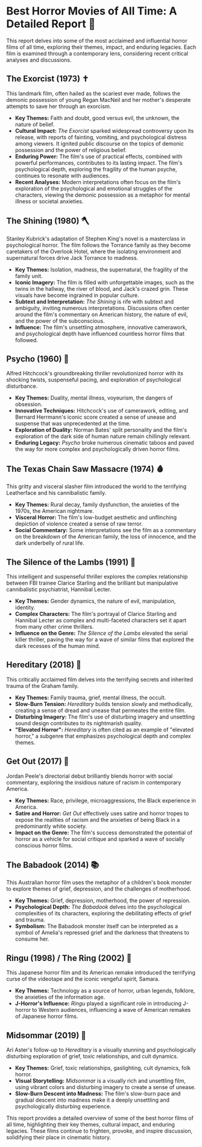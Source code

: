 # Best Horror Movies of All Time: A Detailed Report 👻

This report delves into some of the most acclaimed and influential horror films of all time, exploring their themes, impact, and enduring legacies.  Each film is examined through a contemporary lens, considering recent critical analyses and discussions.

## The Exorcist (1973) ✝️

This landmark film, often hailed as the scariest ever made, follows the demonic possession of young Regan MacNeil and her mother's desperate attempts to save her through an exorcism.  

* **Key Themes:** Faith and doubt, good versus evil, the unknown, the nature of belief.
* **Cultural Impact:**  *The Exorcist* sparked widespread controversy upon its release, with reports of fainting, vomiting, and psychological distress among viewers.  It ignited public discourse on the topics of demonic possession and the power of religious belief.
* **Enduring Power:** The film's use of practical effects, combined with powerful performances, contributes to its lasting impact.  The film's psychological depth, exploring the fragility of the human psyche, continues to resonate with audiences.
* **Recent Analyses:**  Modern interpretations often focus on the film's exploration of the psychological and emotional struggles of the characters, viewing the demonic possession as a metaphor for mental illness or societal anxieties.


## The Shining (1980) 🪓

Stanley Kubrick's adaptation of Stephen King's novel is a masterclass in psychological horror. The film follows the Torrance family as they become caretakers of the Overlook Hotel, where the isolating environment and supernatural forces drive Jack Torrance to madness.

* **Key Themes:** Isolation, madness, the supernatural, the fragility of the family unit.
* **Iconic Imagery:** The film is filled with unforgettable images, such as the twins in the hallway, the river of blood, and Jack's crazed grin. These visuals have become ingrained in popular culture.
* **Subtext and Interpretation:**  *The Shining* is rife with subtext and ambiguity, inviting numerous interpretations.  Discussions often center around the film's commentary on American history, the nature of evil, and the power of the subconscious.
* **Influence:** The film's unsettling atmosphere, innovative camerawork, and psychological depth have influenced countless horror films that followed.


## Psycho (1960) 🔪

Alfred Hitchcock's groundbreaking thriller revolutionized horror with its shocking twists, suspenseful pacing, and exploration of psychological disturbance.

* **Key Themes:** Duality, mental illness, voyeurism, the dangers of obsession.
* **Innovative Techniques:** Hitchcock's use of camerawork, editing, and Bernard Herrmann's iconic score created a sense of unease and suspense that was unprecedented at the time.
* **Exploration of Duality:** Norman Bates' split personality and the film's exploration of the dark side of human nature remain chillingly relevant.
* **Enduring Legacy:** *Psycho* broke numerous cinematic taboos and paved the way for more complex and psychologically driven horror films.


## The Texas Chain Saw Massacre (1974) 🩸

This gritty and visceral slasher film introduced the world to the terrifying Leatherface and his cannibalistic family.

* **Key Themes:** Rural decay, family dysfunction, the anxieties of the 1970s, the American nightmare.
* **Visceral Horror:** The film's low-budget aesthetic and unflinching depiction of violence created a sense of raw terror.
* **Social Commentary:** Some interpretations see the film as a commentary on the breakdown of the American family, the loss of innocence, and the dark underbelly of rural life.


##  The Silence of the Lambs (1991) 🦋

This intelligent and suspenseful thriller explores the complex relationship between FBI trainee Clarice Starling and the brilliant but manipulative cannibalistic psychiatrist, Hannibal Lecter.

* **Key Themes:** Gender dynamics, the nature of evil, manipulation, identity.
* **Complex Characters:**  The film's portrayal of Clarice Starling and Hannibal Lecter as complex and multi-faceted characters set it apart from many other crime thrillers.
* **Influence on the Genre:**  *The Silence of the Lambs* elevated the serial killer thriller, paving the way for a wave of similar films that explored the dark recesses of the human mind.


## Hereditary (2018) 👑

This critically acclaimed film delves into the terrifying secrets and inherited trauma of the Graham family.

* **Key Themes:** Family trauma, grief, mental illness, the occult.
* **Slow-Burn Tension:**  *Hereditary* builds tension slowly and methodically, creating a sense of dread and unease that permeates the entire film.
* **Disturbing Imagery:** The film's use of disturbing imagery and unsettling sound design contributes to its nightmarish quality.
* **"Elevated Horror":** *Hereditary* is often cited as an example of "elevated horror," a subgenre that emphasizes psychological depth and complex themes.



## Get Out (2017) 🚪

Jordan Peele's directorial debut brilliantly blends horror with social commentary, exploring the insidious nature of racism in contemporary America.

* **Key Themes:** Race, privilege, microaggressions, the Black experience in America.
* **Satire and Horror:**  *Get Out* effectively uses satire and horror tropes to expose the realities of racism and the anxieties of being Black in a predominantly white society.
* **Impact on the Genre:** The film's success demonstrated the potential of horror as a vehicle for social critique and sparked a wave of socially conscious horror films.



## The Babadook (2014) 📚

This Australian horror film uses the metaphor of a children's book monster to explore themes of grief, depression, and the challenges of motherhood.

* **Key Themes:** Grief, depression, motherhood, the power of repression.
* **Psychological Depth:** *The Babadook* delves into the psychological complexities of its characters, exploring the debilitating effects of grief and trauma.
* **Symbolism:**  The Babadook monster itself can be interpreted as a symbol of Amelia's repressed grief and the darkness that threatens to consume her.



## Ringu (1998) / The Ring (2002) 📼

This Japanese horror film and its American remake introduced the terrifying curse of the videotape and the iconic vengeful spirit, Samara.

* **Key Themes:** Technology as a source of horror, urban legends, folklore, the anxieties of the information age.
* **J-Horror's Influence:**  *Ringu* played a significant role in introducing J-horror to Western audiences, influencing a wave of American remakes of Japanese horror films.



## Midsommar (2019) 🌼

Ari Aster's follow-up to *Hereditary* is a visually stunning and psychologically disturbing exploration of grief, toxic relationships, and cult dynamics.

* **Key Themes:** Grief, toxic relationships, gaslighting, cult dynamics, folk horror.
* **Visual Storytelling:** *Midsommar* is a visually rich and unsettling film, using vibrant colors and disturbing imagery to create a sense of unease.
* **Slow-Burn Descent into Madness:** The film's slow-burn pace and gradual descent into madness make it a deeply unsettling and psychologically disturbing experience.


This report provides a detailed overview of some of the best horror films of all time, highlighting their key themes, cultural impact, and enduring legacies. These films continue to frighten, provoke, and inspire discussion, solidifying their place in cinematic history.